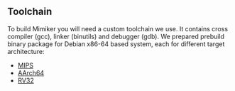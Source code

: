 Toolchain
---

To build Mimiker you will need a custom toolchain we use. It contains cross
compiler (gcc), linker (binutils) and debugger (gdb). We prepared prebuild
binary package for Debian x86-64 based system, each for different target
architecture:
 * [MIPS](http://mimiker.ii.uni.wroc.pl/download/mipsel-mimiker-elf_latest_amd64.deb)
 * [AArch64](http://mimiker.ii.uni.wroc.pl/download/aarch64-mimiker-elf_latest_amd64.deb)
 * [RV32](http://mimiker.ii.uni.wroc.pl/download/aarch64-mimiker-elf_latest_amd64.deb)

